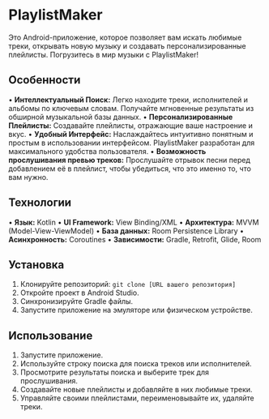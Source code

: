 # PlaylistMaker
Это Android-приложение, которое позволяет вам искать любимые треки, открывать новую музыку и создавать персонализированные плейлисты. Погрузитесь в мир музыки с PlaylistMaker!

## Особенности

•   **Интеллектуальный Поиск:** Легко находите треки, исполнителей и альбомы по ключевым словам. Получайте мгновенные результаты из обширной музыкальной базы данных.
•   **Персонализированные Плейлисты:** Создавайте плейлисты, отражающие ваше настроение и вкус.
•   **Удобный Интерфейс:** Наслаждайтесь интуитивно понятным и простым в использовании интерфейсом. PlaylistMaker разработан для максимального удобства пользователя.
•   **Возможность прослушивания превью треков:** Прослушайте отрывок песни перед добавлением её в плейлист, чтобы убедиться, что это именно то, что вам нужно.

## Технологии

•   **Язык:** Kotlin
•   **UI Framework:** View Binding/XML
•   **Архитектура:** MVVM (Model-View-ViewModel)
•   **База данных:** Room Persistence Library
•   **Асинхронность:** Coroutines
•   **Зависимости:** Gradle, Retrofit, Glide, Room

## Установка

1.  Клонируйте репозиторий: `git clone [URL вашего репозитория]`
2.  Откройте проект в Android Studio.
3.  Синхронизируйте Gradle файлы.
4.  Запустите приложение на эмуляторе или физическом устройстве.

## Использование

1. Запустите приложение.
2. Используйте строку поиска для поиска треков или исполнителей.
3. Просмотрите результаты поиска и выберите трек для прослушивания.
4. Создавайте новые плейлисты и добавляйте в них любимые треки.
5. Управляйте своими плейлистами, переименовывайте их, удаляйте треки.
